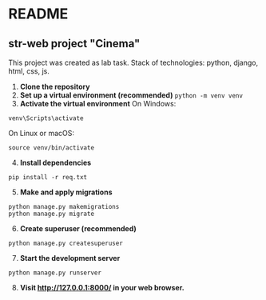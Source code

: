 # README
## str-web project "Cinema"
This project was created as lab task. Stack of technologies: python, django, html, css, js.
1. **Clone the repository**
2. **Set up a virtual environment (recommended)**
```python -m venv venv```
3. **Activate the virtual environment**
On Windows:
```
venv\Scripts\activate
```
  On Linux or macOS:
```
source venv/bin/activate
```
4. **Install dependencies**
```
pip install -r req.txt
```
5. **Make and apply migrations**
```
python manage.py makemigrations
python manage.py migrate
```
6. **Create superuser (recommended)**
```
python manage.py createsuperuser
```
7. **Start the development server**
```
python manage.py runserver
```
8. **Visit http://127.0.0.1:8000/ in your web browser.**

